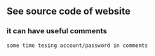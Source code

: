 ## See source code of website

### it can have useful comments
`some time tesing account/password in comments`